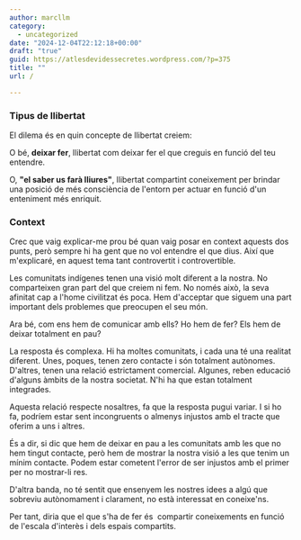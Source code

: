 ```yaml
---
author: marcllm
category:
  - uncategorized
date: "2024-12-04T22:12:18+00:00"
draft: "true"
guid: https://atlesdevidessecretes.wordpress.com/?p=375
title: ""
url: /

---
```

### Tipus de llibertat

El dilema és en quin concepte de llibertat creiem:

O bé, **deixar fer**, llibertat com deixar fer el que creguis en funció del teu entendre.

O, **"el saber us farà lliures"**, llibertat compartint coneixement per brindar una posició de més consciència de l'entorn per actuar en funció d'un enteniment més enriquit.

### Context

Crec que vaig explicar-me prou bé quan vaig posar en context aquests dos punts, però sempre hi ha gent que no vol entendre el que dius. Així que m'explicaré, en aquest tema tant controvertit i controvertible.

Les comunitats indígenes tenen una visió molt diferent a la nostra. No comparteixen gran part del que creiem ni fem. No només això, la seva afinitat cap a l'home civilitzat és poca. Hem d'acceptar que siguem una part important dels problemes que preocupen el seu món.

Ara bé, com ens hem de comunicar amb ells? Ho hem de fer? Els hem de deixar totalment en pau?

La resposta és complexa. Hi ha moltes comunitats, i cada una té una realitat diferent. Unes, poques, tenen zero contacte i són totalment autònomes. D'altres, tenen una relació estrictament comercial. Algunes, reben educació d'alguns àmbits de la nostra societat. N'hi ha que estan totalment integrades.

Aquesta relació respecte nosaltres, fa que la resposta pugui variar. I si ho fa, podríem estar sent incongruents o almenys injustos amb el tracte que oferim a uns i altres.

És a dir, si dic que hem de deixar en pau a les comunitats amb les que no hem tingut contacte, però hem de mostrar la nostra visió a les que tenim un mínim contacte. Podem estar cometent l'error de ser injustos amb el primer per no mostrar-li res.

D'altra banda, no té sentit que ensenyem les nostres idees a algú que sobreviu autònomament i clarament, no està interessat en coneixe'ns.

Per tant, diria que el que s'ha de fer és  compartir coneixements en funció de l'escala d'interès i dels espais compartits.
